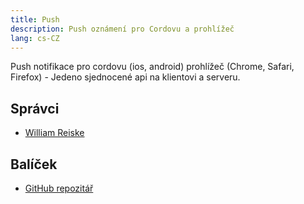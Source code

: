 ```yaml
---
title: Push
description: Push oznámení pro Cordovu a prohlížeč
lang: cs-CZ
---
```


Push notifikace pro cordovu (ios, android) prohlížeč (Chrome, Safari, Firefox) - Jedeno sjednocené api na klientovi a serveru.

## Správci
* [William Reiske](https://github.com/sponsors/wreiske)

## Balíček
* [GitHub repozitář](https://github.com/Meteor-Community-Packages/push)

